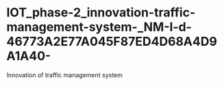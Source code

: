 # IOT_phase-2_innovation-traffic-management-system-_NM-I-d-46773A2E77A045F87ED4D68A4D9A1A40-
Innovation of traffic management system 
